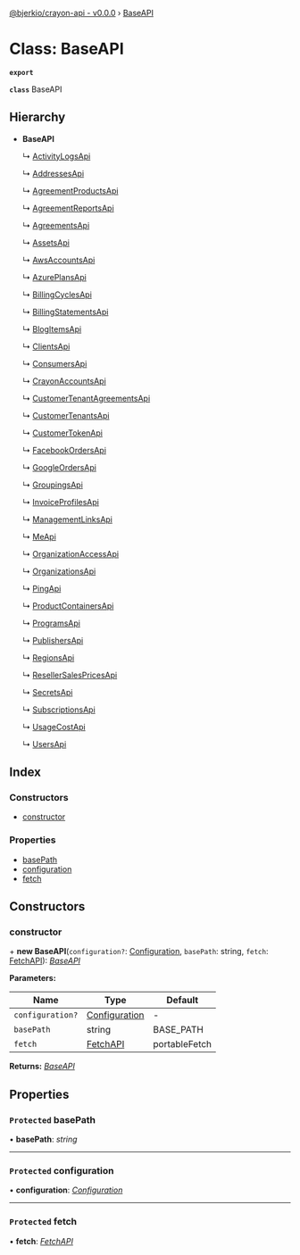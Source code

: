[@bjerkio/crayon-api - v0.0.0](../README.md) › [BaseAPI](baseapi.md)

# Class: BaseAPI

**`export`** 

**`class`** BaseAPI

## Hierarchy

* **BaseAPI**

  ↳ [ActivityLogsApi](activitylogsapi.md)

  ↳ [AddressesApi](addressesapi.md)

  ↳ [AgreementProductsApi](agreementproductsapi.md)

  ↳ [AgreementReportsApi](agreementreportsapi.md)

  ↳ [AgreementsApi](agreementsapi.md)

  ↳ [AssetsApi](assetsapi.md)

  ↳ [AwsAccountsApi](awsaccountsapi.md)

  ↳ [AzurePlansApi](azureplansapi.md)

  ↳ [BillingCyclesApi](billingcyclesapi.md)

  ↳ [BillingStatementsApi](billingstatementsapi.md)

  ↳ [BlogItemsApi](blogitemsapi.md)

  ↳ [ClientsApi](clientsapi.md)

  ↳ [ConsumersApi](consumersapi.md)

  ↳ [CrayonAccountsApi](crayonaccountsapi.md)

  ↳ [CustomerTenantAgreementsApi](customertenantagreementsapi.md)

  ↳ [CustomerTenantsApi](customertenantsapi.md)

  ↳ [CustomerTokenApi](customertokenapi.md)

  ↳ [FacebookOrdersApi](facebookordersapi.md)

  ↳ [GoogleOrdersApi](googleordersapi.md)

  ↳ [GroupingsApi](groupingsapi.md)

  ↳ [InvoiceProfilesApi](invoiceprofilesapi.md)

  ↳ [ManagementLinksApi](managementlinksapi.md)

  ↳ [MeApi](meapi.md)

  ↳ [OrganizationAccessApi](organizationaccessapi.md)

  ↳ [OrganizationsApi](organizationsapi.md)

  ↳ [PingApi](pingapi.md)

  ↳ [ProductContainersApi](productcontainersapi.md)

  ↳ [ProgramsApi](programsapi.md)

  ↳ [PublishersApi](publishersapi.md)

  ↳ [RegionsApi](regionsapi.md)

  ↳ [ResellerSalesPricesApi](resellersalespricesapi.md)

  ↳ [SecretsApi](secretsapi.md)

  ↳ [SubscriptionsApi](subscriptionsapi.md)

  ↳ [UsageCostApi](usagecostapi.md)

  ↳ [UsersApi](usersapi.md)

## Index

### Constructors

* [constructor](baseapi.md#constructor)

### Properties

* [basePath](baseapi.md#protected-basepath)
* [configuration](baseapi.md#protected-configuration)
* [fetch](baseapi.md#protected-fetch)

## Constructors

###  constructor

\+ **new BaseAPI**(`configuration?`: [Configuration](configuration.md), `basePath`: string, `fetch`: [FetchAPI](../interfaces/fetchapi.md)): *[BaseAPI](baseapi.md)*

**Parameters:**

Name | Type | Default |
------ | ------ | ------ |
`configuration?` | [Configuration](configuration.md) | - |
`basePath` | string |  BASE_PATH |
`fetch` | [FetchAPI](../interfaces/fetchapi.md) |  portableFetch |

**Returns:** *[BaseAPI](baseapi.md)*

## Properties

### `Protected` basePath

• **basePath**: *string*

___

### `Protected` configuration

• **configuration**: *[Configuration](configuration.md)*

___

### `Protected` fetch

• **fetch**: *[FetchAPI](../interfaces/fetchapi.md)*
